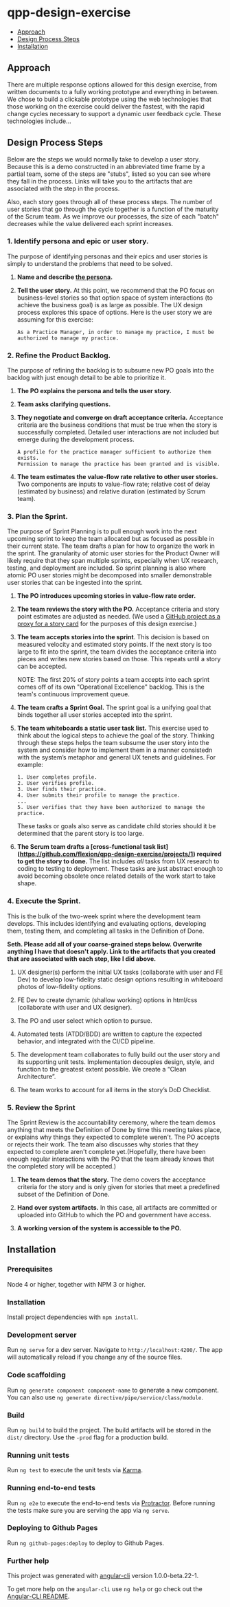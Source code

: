 # qpp-design-exercise
  * [Approach](#approach)
  * [Design Process Steps](#design-process-steps)
  * [Installation](#installation)

## Approach
There are multiple response options allowed for this design exercise, from written documents to a fully working prototype and everything in between. We chose to build a clickable prototype using the web technologies that those working on the exercise could deliver the fastest, with the rapid change cycles necessary to support a dynamic user feedback cycle. These technologies include...

## Design Process Steps
Below are the steps we would normally take to develop a user story. Because this is a demo constructed in an abbreviated time frame by a partial team, some of the steps are "stubs", listed so you can see where they fall in the process. Links will take you to the artifacts that are associated with the step in the process.

Also, each story goes through all of these process steps. The number of user stories that go through the cycle together is a function of the maturity of the Scrum team. As we improve our processes, the size of each "batch" decreases while the value delivered each sprint increases.

### 1. Identify persona and epic or user story.

The purpose of identifying personas and their epics and user stories is simply to understand the problems that need to be solved.

1. **Name and describe [the persona](https://github.com/flexion/qpp-design-exercise/blob/master/project_assets/design-deliverables/personas/QPP.Persona.-.Debra.pdf).**

1. **Tell the user story.** At this point, we recommend that the PO focus on business-level stories so that option space of system interactions (to achieve the business goal) is as large as possible. The UX design process explores this space of options. Here is the user story we are assuming for this exercise:
   
   ```
   As a Practice Manager, in order to manage my practice, I must be authorized to manage my practice.
   ```

### 2. Refine the Product Backlog.

The purpose of refining the backlog is to subsume new PO goals into the backlog with just enough detail to be able to prioritize it.

1. **The PO explains the persona and tells the user story.**

1. **Team asks clarifying questions.**

1. **They negotiate and converge on draft acceptance criteria.** Acceptance criteria are the business conditions that must be true when the story is successfully completed. Detailed user interactions are not included but emerge during the development process.

   ```
   A profile for the practice manager sufficient to authorize them exists.
   Permission to manage the practice has been granted and is visible.
   ```

1. **The team estimates the value-flow rate relative to other user stories.** Two components are inputs to value-flow rate; relative cost of delay (estimated by business) and relative duration (estimated by Scrum team).
   
### 3. Plan the Sprint.

The purpose of Sprint Planning is to pull enough work into the next upcoming sprint to keep the team allocated but as focused as possible in their current state. The team drafts a plan for how to organize the work in the sprint. The granularity of atomic user stories for the Product Owner will likely require that they span multiple sprints, especially when UX research, testing, and deployment are included. So sprint planning is also where atomic PO user stories might be decomposed into smaller demonstrable user stories that can be ingested into the sprint.

1. **The PO introduces upcoming stories in value-flow rate order.**

1. **The team reviews the story with the PO.** Acceptance criteria and story point estimates are adjusted as needed. (We used a [GitHub project as a proxy for a story card](https://github.com/flexion/qpp-design-exercise/projects) for the purposes of this design exercise.) 

1. **The team accepts stories into the sprint**. This decision is based on measured velocity and estimated story points. If the next story is too large to fit into the sprint, the team divides the acceptance criteria into pieces and writes new stories based on those. This repeats until a story can be accepted.

   NOTE: The first 20% of story points a team accepts into each sprint comes off of its own "Operational Excellence" backlog. This is the team's continuous improvement queue.

1. **The team crafts a Sprint Goal.** The sprint goal is a unifying goal that binds together all user stories accepted into the sprint.

1. **The team whiteboards a static user task list.** This exercise used to think about the logical steps to achieve the goal of the story. Thinking through these steps helps the team subsume the user story into the system and consider how to implement them in a manner consistedn with the system’s metaphor and general UX tenets and guidelines. For example:

   ```
   1. User completes profile.
   2. User verifies profile.
   3. User finds their practice.
   4. User submits their profile to manage the practice.
   ...
   5. User verifies that they have been authorized to manage the practice.
   ```

   These tasks or goals also serve as candidate child stories should it be determined that the parent story is too large.

1. **The Scrum team drafts a [cross-functional task list] (https://github.com/flexion/qpp-design-exercise/projects/1) required to get the story to done.** The list includes *all* tasks from UX research to coding to testing to deployment. These tasks are just abstract enough to avoid becoming obsolete once related details of the work start to take shape.

### 4. Execute the Sprint.

This is the bulk of the two-week sprint where the development team develops. This includes identifying and evaluating options, developing them, testing them, and completing all tasks in the Definition of Done.

**Seth. Please add all of your coarse-grained steps below. Overwrite anything I have that doesn't apply. Link to the artifacts that you created that are associated with each step, like I did above.**

1. UX designer(s) perform the initial UX tasks (collaborate with user and FE Dev) to develop low-fidelity static design options resulting in whiteboard photos of low-fidelity options.

1. FE Dev to create dynamic (shallow working) options in html/css (collaborate with user and UX designer).

1. The PO and user select which option to pursue.

1. Automated tests (ATDD/BDD) are written to capture the expected behavior, and integrated with the CI/CD pipeline.

1. The development team collaborates to fully build out the user story and its supporting unit tests. Implementation decouples design, style, and function to the greatest extent possible. We create a “Clean Architecture”.

1. The team works to account for all items in the story’s DoD Checklist.

### 5. Review the Sprint

The Sprint Review is the accountability ceremony, where the team demos anything that meets the Definition of Done by time this meeting takes place, or explains why things they expected to complete weren't. The PO accepts or rejects their work. The team also discusses why stories that they expected to complete aren't complete yet.(Hopefully, there have been enough regular interactions with the PO that the team already knows that the completed story will be accepted.)

1. **The team demos that the story.** The demo covers the acceptance criteria for the story and is only given for stories that meet a predefined subset of the Definition of Done.

1. **Hand over system artifacts.** In this case, all artifacts are committed or uploaded into GitHub to which the PO and government have access.

1. **A working version of the system is accessible to the PO.**

## Installation
### Prerequisites
Node 4 or higher, together with NPM 3 or higher.

### Installation
Install project dependencies with `npm install`. 

### Development server
Run `ng serve` for a dev server. Navigate to `http://localhost:4200/`. The app will automatically reload if you change any of the source files.

### Code scaffolding

Run `ng generate component component-name` to generate a new component. You can also use `ng generate directive/pipe/service/class/module`.

### Build

Run `ng build` to build the project. The build artifacts will be stored in the `dist/` directory. Use the `-prod` flag for a production build.

### Running unit tests

Run `ng test` to execute the unit tests via [Karma](https://karma-runner.github.io).

### Running end-to-end tests

Run `ng e2e` to execute the end-to-end tests via [Protractor](http://www.protractortest.org/).
Before running the tests make sure you are serving the app via `ng serve`.

### Deploying to Github Pages

Run `ng github-pages:deploy` to deploy to Github Pages.

### Further help

This project was generated with [angular-cli](https://github.com/angular/angular-cli) version 1.0.0-beta.22-1.

To get more help on the `angular-cli` use `ng help` or go check out the [Angular-CLI README](https://github.com/angular/angular-cli/blob/master/README.md).
